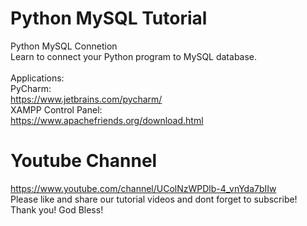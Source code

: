 # Python MySQL Tutorial
Python MySQL Connetion \
Learn to connect your Python program to MySQL database. \
\
Applications: \
PyCharm: \
https://www.jetbrains.com/pycharm/ \
XAMPP Control Panel: \
https://www.apachefriends.org/download.html

# Youtube Channel 
https://www.youtube.com/channel/UColNzWPDlb-4_vnYda7bIIw \
Please like and share our tutorial videos and dont forget to subscribe! \
Thank you! God Bless! 
